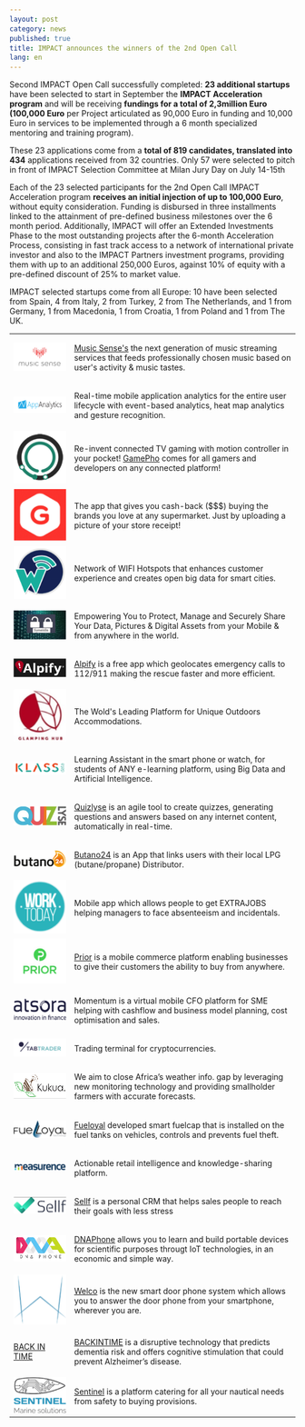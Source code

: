 ```yaml
---
layout: post
category: news
published: true
title: IMPACT announces the winners of the 2nd Open Call
lang: en
---
```




Second IMPACT Open Call successfully completed: **23 additional startups** have been selected to start in September the **IMPACT Acceleration program** and will be receiving **fundings for a total of 2,3million Euro (100,000 Euro** per Project articulated as 90,000 Euro in funding and 10,000 Euro in services to be implemented through a 6 month specialized mentoring and training program). 

These 23 applications come from a **total of 819 candidates, translated into 434** applications received from 32 countries. Only 57 were selected to pitch in front of IMPACT Selection Committee at Milan Jury Day on July 14-15th

Each of the 23 selected participants for the 2nd Open Call IMPACT Acceleration program **receives an initial injection of up to 100,000 Euro**, without equity consideration. Funding is disbursed in three installments linked to the attainment of pre-defined business milestones over the 6 month period. Additionally, IMPACT will offer an Extended Investments Phase to the most outstanding projects after the 6-month Acceleration Process, consisting in fast track access to a network of international private investor and also to the IMPACT Partners investment programs, providing them with up to an additional 250,000 Euros, against 10% of equity with a pre-defined discount of 25% to market value.

IMPACT selected startups come from all Europe: 10 have been selected from Spain, 4 from Italy, 2 from Turkey, 2 from The Netherlands, and 1 from Germany, 1 from Macedonia, 1 from Croatia, 1 from Poland and 1 from The UK.


<table class="table">

<tr>
<td>
<a href="http://www.musicsense.me"><img src="/assets/winners-2nd/musicsense.png"></a>
</td>
<td>
<p><a href="http://www.musicsense.me">Music Sense's</a> the next generation of music streaming services that feeds professionally chosen music based on user's activity & music tastes.</p>
</td>
</tr>

<tr>
<td>
<a href="http://www.appanalytics.io"><img src="/assets/winners-2nd/appanalytics.png"></a>
</td>
<td>
<p>Real-time mobile application analytics for the entire user lifecycle with event-based analytics, heat map analytics and gesture recognition.</p>
</td>
</tr>

<tr>
<td>
<a href="http://www.gamepho.com"><img src="/assets/gamepho.png"></a>
</td>
<td>
<p>Re-invent connected TV gaming with motion controller in your pocket! <a href="http://www.gamepho.com">GamePho</a> comes for all gamers and developers on any connected platform!</p>
</td>
</tr>

<tr>
<td>
<a href="http://www.geltapp.com"><img src="/assets/winners-2nd/geltapp.png"></a>
</td>
<td>
<p>The app that gives you cash-back ($$$) buying the brands you love at any supermarket. Just by uploading a picture of your store receipt!</p>
</td>
</tr>

<tr>
<td>
<a href="http://www.wiffinity.com"><img src="/assets/winners-2nd/wiffinity.png"></a>
</td>
<td>
<p>Network of WIFI Hotspots that enhances customer experience and creates open big data for smart cities.</p>
</td>
</tr>

<tr>
<td>
<a href="http://www.syneidis.com"><img src="/assets/winners-2nd/syneidis.png"></a>
</td>
<td>
<p>Empowering You to Protect, Manage and Securely Share Your Data, Pictures & Digital Assets from your Mobile & from anywhere in the world.</p>
</td>
</tr>

<tr>
<td>
<a href="http://www.alpify.com"><img src="/assets/winners-2nd/alpify.png"></a>
</td>
<td>
<p><a href="http://www.alpify.com">Alpify</a> is a free app which geolocates emergency calls to 112/911 making the rescue faster and more efficient.</p>
</td>
</tr>

<tr>
<td>
<a href="http://www.glampinghub.com"><img src="/assets/winners-2nd/glampinghub.png"></a>
</td>
<td>
<p>The Wold's Leading Platform for Unique Outdoors Accommodations.</p>
</td>
</tr>

<tr>
<td>
<a href="http://www.klassdata.com/"><img src="/assets/winners-2nd/klassdata.png"></a>
</td>
<td>
<p>Learning Assistant in the smart phone or watch, for students of ANY e-learning platform, using Big Data and Artificial Intelligence.</p>
</td>
</tr>

<tr>
<td>
<a href="http://www.quizlyse.com"><img src="/assets/winners-2nd/quizlyse.png"></a>
</td>
<td>
<p><a href="http://www.quizlyse.com">Quizlyse</a> is an agile tool to create quizzes, generating questions and answers based on any internet content, automatically in real-time.</p>
</td>
</tr>

<tr>
<td>
<a href="http://www.butano24.com"><img src="/assets/winners-2nd/butano24.png"></a>
</td>
<td>
<p><a href="http://www.butano24.com">Butano24</a> is an App that links users with their local LPG (butane/propane) Distributor.</p>
</td>
</tr>

<tr>
<td>
<a href="http://www.worktodayapp.com"><img src="/assets/winners-2nd/worktodayapp.png"></a>
</td>
<td>
<p>Mobile app which allows people to get EXTRAJOBS helping managers to face absenteeism and incidentals.</p>
</td>
</tr>

<tr>
<td>
<a href="http://www.priorhq.com"><img src="/assets/winners-2nd/priorhq.png"></a>
</td>
<td>
<p><a href="http://www.priorhq.com">Prior</a> is a mobile commerce platform enabling businesses to give their customers the ability to buy from anywhere.</p>
</td>
</tr>


<tr>
<td>
<a href="http://www.atsora.com/en"><img src="/assets/winners-2nd/atsora.png"></a>
</td>
<td>
<p>Momentum is a virtual mobile CFO platform for SME helping with cashflow and business model planning, cost optimisation and sales.</p>
</td>
</tr>

<tr>
<td>
<a href="http://www.tab-trader.com"><img src="/assets/winners-2nd/tab-trader.png"></a>
</td>
<td>
<p>Trading terminal for cryptocurrencies.</p>
</td>
</tr>

<tr>
<td>
<a href="http://www.kukua.cc"><img src="/assets/winners-2nd/kukua.png"></a>
</td>
<td>
<p>We aim to close Africa’s weather info. gap by leveraging new monitoring technology and providing smallholder farmers with accurate forecasts.</p>
</td>
</tr>

<tr>
<td>
<a href="http://www.fueloyal.com"><img src="/assets/winners-2nd/fueloyal.png"></a>
</td>
<td>
<p><a href="http://www.fueloyal.com">Fueloyal</a> developed smart fuelcap that is installed on the fuel tanks on vehicles, controls and prevents fuel theft.</p>
</td>
</tr>

<tr>
<td>
<a href="http://www.measurence.com"><img src="/assets/winners-2nd/measurence.png"></a>
</td>
<td>
<p>Actionable retail intelligence and knowledge-sharing platform.</p>
</td>
</tr>

<tr>
<td>
<a href="http://www.sellfapp.com"><img src="/assets/winners-2nd/sellfapp.png"></a>
</td>
<td>
<p><a href="http://www.sellfapp.com">Sellf</a> is a personal CRM that helps sales people to reach their goals with less stress</p>
</td>
</tr>

<tr>
<td>
<a href="http://www.dnaphone.it"><img src="/assets/winners-2nd/dnaphone.png"></a>
</td>
<td>
<p><a href="http://www.dnaphone.it">DNAPhone</a> allows you to learn and build portable devices for scientific purposes througt IoT technologies, in an economic and simple way.</p>
</td>
</tr>

<tr>
<td>
<a href="http://www.welcosystem.com"><img src="/assets/winners-2nd/welcosystem.png"></a>
</td>
<td>
<p><a href="http://www.welcosystem.com">Welco</a> is the new smart door phone system which allows you to answer the door phone from your smartphone, wherever you are.</p>
</td>
</tr>

<tr>
<td>
<a href="http://www.piaget-institute.org">BACK IN TIME</a>
</td>
<td>
<p><a href="http://www.piaget-institute.org">BACKINTIME</a> is a disruptive technology that predicts dementia risk and offers cognitive stimulation that could prevent Alzheimer’s disease.</p>
</td>
</tr>

<tr>
<td>
<a href="http://www.sentinel.hr"><img src="/assets/winners-2nd/sentinel.png"></a>
</td>
<td>
<p><a href="http://www.sentinel.hr">Sentinel</a> is a platform catering for all your nautical needs from safety to buying provisions.</p>
</td>
</tr>
</table>
